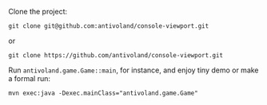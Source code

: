 Clone the project:

```
git clone git@github.com:antivoland/console-viewport.git
```

or

```
git clone https://github.com/antivoland/console-viewport.git
```

Run `antivoland.game.Game::main`, for instance, and enjoy tiny demo or make a formal run:

```
mvn exec:java -Dexec.mainClass="antivoland.game.Game"
```
